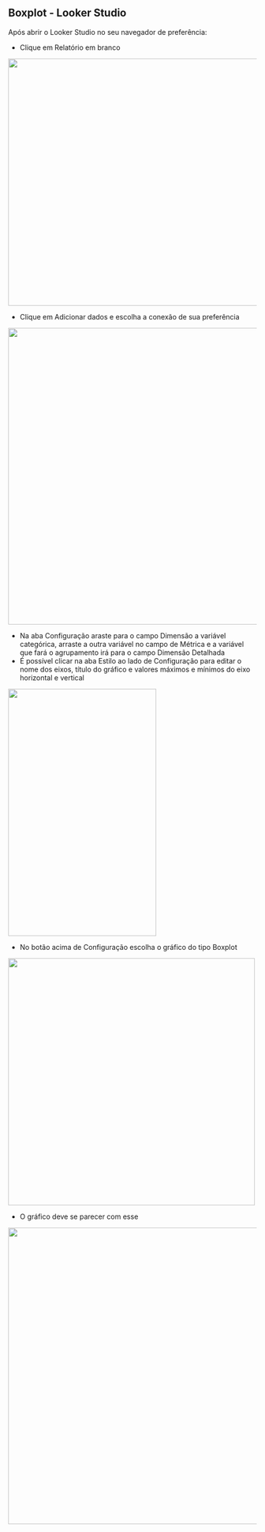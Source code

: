 ## Boxplot - Looker Studio

Após abrir o Looker Studio no seu navegador de preferência:

- Clique em Relatório em branco
<img src="https://github.com/rachderossi/DataViz/assets/64082110/d500679b-a633-47dd-82e6-906dd3857bc9" width = "1000" height ="500">

- Clique em Adicionar dados e escolha a conexão de sua preferência
<img src="https://github.com/rachderossi/DataViz/assets/64082110/752ccefc-ce0f-4281-8fae-50bc75dd7d2a" width = "900" height ="600">

- Na aba Configuração araste para o campo Dimensão a variável categórica, arraste a outra variável no campo de Métrica e a variável que fará o agrupamento irá para o campo Dimensão Detalhada
- É possível clicar na aba Estilo ao lado de Configuração para editar o nome dos eixos, título do gráfico e valores máximos e mínimos do eixo horizontal e vertical
<img src="https://github.com/rachderossi/DataViz/assets/64082110/1ace0693-45e6-40fb-95cf-6560ccd98dde" width = "300" height ="500">

- No botão acima de Configuração escolha o gráfico do tipo Boxplot 
<img src="https://github.com/rachderossi/DataViz/assets/64082110/14951d24-d941-4a49-933d-f9bf69743d28" width = "500" height ="500">

- O gráfico deve se parecer com esse
<img src="https://github.com/rachderossi/DataViz/assets/64082110/d6ea204c-7ea5-4fb9-a4b4-3e0249407ab1" width = "800" height ="600">
